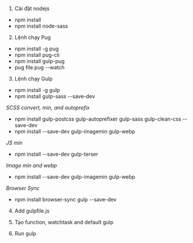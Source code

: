 1. Cài đặt nodejs

- npm install
- npm install node-sass

2. Lệnh chạy Pug

- npm install -g pug
- npm install pug-cli
- npm install gulp-pug
- pug file.pug --watch

3. Lệnh chạy Gulp

- npm install -g gulp
- npm install gulp-sass --save-dev

_SCSS convert, min, and autoprefix_

- npm install gulp-postcss gulp-autoprefixer gulp-sass gulp-clean-css --save-dev
- npm install --save-dev gulp-imagemin gulp-webp

_JS min_

- npm install --save-dev gulp-terser

_Image min and webp_

- npm install --save-dev gulp-imagemin gulp-webp

_Browser Sync_

- npm install browser-sync gulp --save-dev

4. Add gulpfile.js

5. Tạo function, watchtask and default gulp

6. Run gulp
